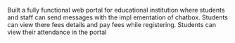 Built a fully functional web portal for educational institution where students and staff can send messages with the impl ementation of chatbox. Students can view there fees details and pay fees while registering. Students can view their attendance in the portal
